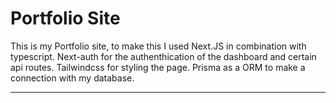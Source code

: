 # Portfolio Site

This is my Portfolio site, to make this I used Next.JS in combination with typescript. Next-auth for the authenthication of the dashboard and certain api routes. Tailwindcss for styling the page. Prisma as a ORM to make a connection with my database.

---
